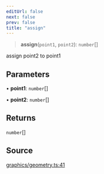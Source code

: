 ```yaml
---
editUrl: false
next: false
prev: false
title: "assign"
---
```


> **assign**(`point1`, `point2`): `number`[]

assign point2 to point1

## Parameters

• **point1**: `number`[]

• **point2**: `number`[]

## Returns

`number`[]

## Source

[graphics/geometry.ts:41](https://github.com/dgmjs/dgmjs/blob/6298c851d69b83f472385d1ebb3c937ddb56985d/packages/core/src/graphics/geometry.ts#L41)
